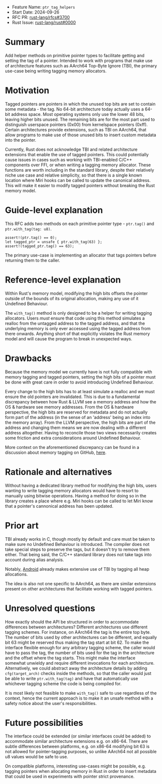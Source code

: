 - Feature Name: `ptr_tag_helpers`
- Start Date: 2024-09-26
- RFC PR: [rust-lang/rfcs#3700](https://github.com/rust-lang/rfcs/pull/3700)
- Rust Issue: [rust-lang/rust#0000](https://github.com/rust-lang/rust/issues/0000)

# Summary
[summary]: #summary

Add helper methods on primitive pointer types to facilitate getting and setting the tag of a pointer.
Intended to work with programs that make use of architecture features such as AArch64
Top-Byte Ignore (TBI), the primary use-case being writing tagging memory allocators.

# Motivation
[motivation]: #motivation

Tagged pointers are pointers in which the unused top bits are set to contain some metadata - the tag.
No 64-bit architecture today actually uses a 64-bit address space. Most operating systems only use
the lower 48 bits, leaving higher bits unused. The remaining bits are for the most part used to
distinguish userspace pointers (0x00) from kernelspace pointers (0xff).
Certain architectures provide extensions, such as TBI on AArch64, that allow programs to make use of
those unused bits to insert custom metadata into the pointer.

Currently, Rust does not acknowledge TBI and related architecture extensions that enable the use of
tagged pointers. This could potentially cause issues in cases such as working with TBI-enabled C/C++
components over FFI, or when writing a tagging memory allocator.
These functions are worth including in the standard library, despite their relatively niche use case
and relative simplicity, so that there is a single known location where Miri hooks can be called to
update the canonical address.
This will make it easier to modify tagged pointers without breaking the Rust memory model.

# Guide-level explanation
[guide-level-explanation]: #guide-level-explanation

This RFC adds two methods on each primitive pointer type - `ptr.tag()` and
`ptr.with_tag(tag: u8)`.

```
assert!(ptr.tag() == 0);
let tagged_ptr = unsafe { ptr.with_tag(63) };
assert!(tagged_ptr.tag() == 63);
```

The primary use-case is implementing an allocator that tags pointers before returning them to the
caller.

# Reference-level explanation
[reference-level-explanation]: #reference-level-explanation

Within Rust's memory model, modifying the high bits offsets the pointer outside of the bounds of
its original allocation, making any use of it Undefined Behaviour.

The `with_tag()` method is only designed to be a helper for writing tagging allocators.
Users *must* ensure that code using this method simulates a realloc from the untagged
address to the tagged address, and that the underlying memory is only ever accessed
using the tagged address from there onwards. Anything short of that explicitly violates the
Rust memory model and will cause the program to break in unexpected ways.

# Drawbacks
[drawbacks]: #drawbacks

Because the memory model we currently have is not fully compatible with memory tagging and
tagged pointers, setting the high bits of a pointer must be done with great care in order to
avoid introducing Undefined Behaviour.

Every change to the high bits has to at least simulate a realloc and we must ensure the old pointers
are invalidated. This is due to a fundamental discrepancy between how Rust & LLVM see a memory
address and how the OS & hardware see memory addresses.
From the OS & hardware perspective, the high bits are reserved for metadata and do not actually form
part of the address (in the sense of an 'address' being an index into the memory array).
From the LLVM perspective, the high bits are part of the address and changing them means we are now
dealing with a different address altogether. Having to reconcile those two views necessarily creates
some friction and extra considerations around Undefined Behaviour.

More context on the aforementioned discrepancy can be found in a discussion about memory tagging
on GitHub, [here](https://github.com/rust-lang/rust/issues/129010).

# Rationale and alternatives
[rationale-and-alternatives]: #rationale-and-alternatives

Without having a dedicated library method for modifying the high bits, users wanting to write
tagging memory allocators would have to resort to manually using bitwise operations.
Having a method for doing so in the library creates a place where e.g. Miri hooks can be called
to let Miri know that a pointer's cannonical address has been updated.

# Prior art
[prior-art]: #prior-art

TBI already works in C, though mostly by default and care must be taken to make sure no
Undefined Behaviour is introduced. The compiler does not take special steps to preserve the tags,
but it doesn't try to remove them either.
That being said, the C/C++ standard library does not take tags into account during alias analysis.

Notably, [Android](https://source.android.com/docs/security/test/tagged-pointers) already makes
extensive use of TBI by tagging all heap allocations.

The idea is also not one specific to AArch64, as there are similar extensions present on other
architectures that facilitate working with tagged pointers.

# Unresolved questions
[unresolved-questions]: #unresolved-questions

How exactly should the API be structured in order to accommodate differences between architectures?
Different architectures use different tagging schemes. For instance, on AArch64 the tag is the entire
top byte. The number of bits used by other architectures can be different, and equally bit 63 might
be reserved thus making the tag start at bit 62.
To make the interface flexible enough for any arbitrary tagging scheme, the caller would have to pass
the tag, the number of bits used for the tag in the architecture and the offset where the tag starts.
This might make the interface somewhat unwieldy and require different invocations for each
architecture.
Alternatively, we could abstract away the architecture details by adding `cfg(target_arch)` checks
inside the methods, so that the caller would just be able to write `ptr.with_tag(tag)` and have that
automatically use whichever tagging scheme the code is being compiled for.

It is most likely not feasible to make `with_tag()` safe to use regardless of the context,
hence the current approach is to make it an unsafe method with a safety notice about the user's
responsibilities.

# Future possibilities
[future-possibilities]: #future-possibilities

The interface could be extended (or similar interfaces could be added) to accommodate similar
architecture extensions e.g. on x86-64. There are subtle differences between platforms, e.g.
on x86-64 modifying bit 63 is not allowed for pointer-tagging purposes, so unlike AArch64
not all possible u8 values would be safe to use.

On compatible platforms, interesting use-cases might be possible, e.g. tagging pointers when
allocating memory in Rust in order to insert metadata that could be used in experiments with
pointer strict provenance.
